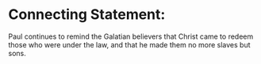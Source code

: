 # Connecting Statement:

Paul continues to remind the Galatian believers that Christ came to redeem those who were under the law, and that he made them no more slaves but sons.